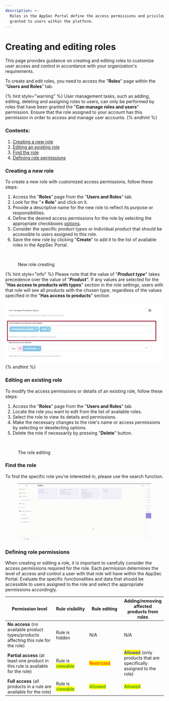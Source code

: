 ```yaml
---
description: >-
  Roles in the AppSec Portal define the access permissions and privileges
  granted to users within the platform.
---
```


# Creating and editing roles

This page provides guidance on creating and editing roles to customize user access and control in accordance with your organization's requirements.

To create and edit roles, you need to access the "**Roles**" page within the "**Users and Roles**" tab.

{% hint style="warning" %}
User management tasks, such as adding, editing, deleting and assigning roles to users, can only be performed by roles that have been granted the "**Can manage roles and users**" permission. Ensure that the role assigned to your account has this permission in order to access and manage user accounts.
{% endhint %}

### Contents:

1. [Creating a new role](creating-and-editing-roles.md#creating-a-new-role)
2. [Editing an existing role](creating-and-editing-roles.md#editing-an-existing-role)
3. [Find the role](creating-and-editing-roles.md#find-the-role)
4. [Defining role permissions](creating-and-editing-roles.md#defining-role-permissions)

### Creating a new role

To create a new role with customized access permissions, follow these steps:

1. Access the "**Roles**" page from the "**Users and Roles**" tab.
2. Look for the "**+ Role**" and click on it.
3. Provide a descriptive name for the new role to reflect its purpose or responsibilities.
4. Define the desired access permissions for the role by selecting the appropriate checkboxes [options](creating-and-editing-roles.md#defining-role-permissions).
5. Consider the specific _product types_ or individual _product_ that should be accessible to users assigned to this role.
6. Save the new role by clicking "**Create**" to add it to the list of available roles in the AppSec Portal.

<figure><img src="../../../.gitbook/assets/role4.gif" alt=""><figcaption><p>New role creating</p></figcaption></figure>

{% hint style="info" %}
Please note that the value of "_**Product type**_" takes precedence over the value of "_**Product**_". If any values are selected for the "**Has access to products with types**" section in the role settings, users with that role will see all products with the chosen type, regardless of the values specified in the "**Has access to products**" section

<img src="../../../.gitbook/assets/product_type_settings.png" alt="" data-size="original">
{% endhint %}

### Editing an existing role

To modify the access permissions or details of an existing role, follow these steps:

1. Access the "**Roles**" page from the "**Users and Roles**" tab.
2. Locate the role you want to edit from the list of available roles.
3. Select the role to view its details and permissions.
4. Make the necessary changes to the role's name or access permissions by selecting or deselecting options.
5. Delete the role if necessarily by pressing "**Delete**" button.

<figure><img src="../../../.gitbook/assets/role changing.gif" alt=""><figcaption><p>The role editing</p></figcaption></figure>

### Find the role

To find the specific role you're interested in, please use the search function.

<figure><img src="../../../.gitbook/assets/role search.gif" alt=""><figcaption></figcaption></figure>

### Defining role permissions

When creating or editing a role, it is important to carefully consider the access permissions required for the role. Each permission determines the level of access and control a user with that role will have within the AppSec Portal. Evaluate the specific functionalities and data that should be accessible to users assigned to the role and select the appropriate permissions accordingly.

<table><thead><tr><th width="185">Permission level</th><th width="129">Rule visibility</th><th width="130">Rule editing</th><th>Adding/removing affected products from rules</th></tr></thead><tbody><tr><td><strong>No access</strong> (no available product types/products affecting this rule for the role)</td><td>Rule is hidden</td><td>N/A</td><td>N/A</td></tr><tr><td><strong>Partial access</strong> (at least one product in this rule is available for the role)</td><td>Rule is <mark style="color:green;">viewable</mark></td><td><mark style="color:red;">Restricted</mark></td><td><mark style="color:blue;">Allowed</mark> (only products that are specifically assigned to the role)</td></tr><tr><td><strong>Full access</strong> (all products in a rule are available for the role)</td><td>Rule is <mark style="color:green;">viewable</mark></td><td><mark style="color:green;">Allowed</mark></td><td><mark style="color:green;">Allowed</mark></td></tr></tbody></table>
